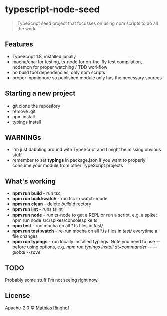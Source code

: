 # typescript-node-seed
> TypeScript seed project that focusses on using npm scripts to do all the work

## Features

* TypeScript 1.8, installed locally
* mocha/chai for testing, ts-node for on-the-fly test compilation, nodemon for proper watching / TDD workflow
* no build tool dependencies, only npm scripts
* proper .npmignore so published module only has the necessary sources

## Starting a new project

* git clone the repository
* remove .git
* npm install
* typings install

## WARNINGs

* I'm just dabbling around with TypeScript and I might be missing obvious stuff
* remember to set **typings** in package.json if you want to properly consume your module from other TypeScript projects

## What's working

* **npm run build** - run tsc
* **npm run build:watch** - run tsc in watch-mode
* **npm run clean** - delete *build* directory
* **npm run lint** - runs tslint
* **npm run node** - run ts-node to get a REPL or run a script, e.g. a spike: npm run node src/spikes/consolespike.ts
* **npm test** - run mocha on all *.ts files in *test/*
* **npm run test:watch** - re-run mocha on all *.ts files in *test/* everytime a file changes
* **npm run typings** - run locally installed typings. Note you need to use -- before using options, e.g. *npm run typings install dt~commander -- --global --save*

## TODO

Probably some stuff I'm not seeing right now.

## License

Apache-2.0 © [Mathias Ringhof]()